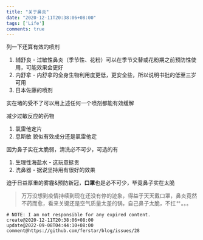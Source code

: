 ```yaml
---
title: "关于鼻炎"
date: "2020-12-11T20:38:06+08:00"
tags: ['Life']
comments: true
---
```


列一下还算有效的喷剂

1. 辅舒良 - 过敏性鼻炎（季节性、花粉）可以在季节交替或花粉期之前预防性使用，可能效果会更好
2. 内舒拿 - 内舒拿的全身生物利用度更低，更安全些，所以说明书批的低至三岁可用
3. 日本佐藤的喷剂

实在堵的受不了可以用上述任何一个喷剂都能有效缓解

减少过敏反应的药物

1. 氯雷他定片
2. 息斯敏 貌似有效成分还是氯雷他定

因为鼻子实在太脆弱，清洗必不可少，可选的有

1. 生理性海盐水 - 这玩意挺贵
5. 洗鼻器 - 据说坚持用有很好的效果

迫于日益厚重的雾霾&预防新冠，**口罩**也是必不可少，毕竟鼻子实在太脆

> 万万没想到疫情持续到现在还没有停的迹象，得益于天天戴口罩，鼻炎竟然不药而愈，看来关键还是空气质量太差的锅，自己鼻子太脆，不扛艹。。。

```
# NOTE: I am not responsible for any expired content.
create@2020-12-11T20:38:06+08:00
update@2022-09-08T04:44:10+08:00
comment@https://github.com/ferstar/blog/issues/28
```
